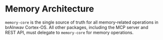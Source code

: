 # Memory Architecture

`memory-core` is the single source of truth for all memory-related operations in brAInwav Cortex-OS. All other packages, including the MCP server and REST API, must delegate to `memory-core` for memory operations.

